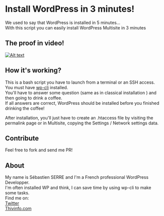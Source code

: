 # Install WordPress in 3 minutes!  

We used to say that WordPress is installed in 5 minutes...  
With this script you can easily install WordPress Multisite in 3 minutes 

## The proof in video!  

[![Alt text](https://img.youtube.com/vi/aEQY9mwhGrg/0.jpg)](https://www.youtube.com/watch?v=aEQY9mwhGrg)

## How it's working?  
This is a bash script you have to launch from a terminal or an SSH access.  
You must have [wp-cli](https://wp-cli.org/) installed.  
You'll have to answer some question (same as in classical installation ) and then going to drink a coffee.  
If all answers are correct, WordPress should be installed before you finished drinking the coffee!

After installation, you'll just have to create an .htaccess file by visiting the permalink page or in Multisite, copying the Settings / Network settings data. 

## Contribute
Feel free to fork and send me PR!

## About  
My name is Sébastien SERRE and I'm a French professional WordPress Developper.  
I'm often installed WP and think, I can save time by using wp-cli to make some tasks.  
Find me on:  
[Twitter](https://twitter.com/thivinfo)  
[Thivinfo.com](https://thivinfo.com)
